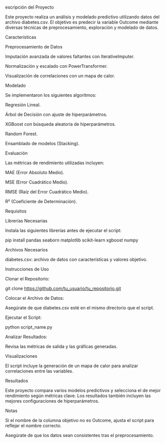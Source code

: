 escripción del Proyecto

Este proyecto realiza un análisis y modelado predictivo utilizando datos del archivo diabetes.csv.
El objetivo es predecir la variable Outcome mediante diversas técnicas de preprocesamiento, exploración y modelado de datos.

Características

Preprocesamiento de Datos

Imputación avanzada de valores faltantes con IterativeImputer.

Normalización y escalado con PowerTransformer.

Visualización de correlaciones con un mapa de calor.

Modelado

Se implementaron los siguientes algoritmos:

Regresión Lineal.

Árbol de Decisión con ajuste de hiperparámetros.

XGBoost con búsqueda aleatoria de hiperparámetros.

Random Forest.

Ensamblado de modelos (Stacking).

Evaluación

Las métricas de rendimiento utilizadas incluyen:

MAE (Error Absoluto Medio).

MSE (Error Cuadrático Medio).

RMSE (Raíz del Error Cuadrático Medio).

R² (Coeficiente de Determinación).

Requisitos

Librerías Necesarias

Instala las siguientes librerías antes de ejecutar el script:

pip install pandas seaborn matplotlib scikit-learn xgboost numpy

Archivos Necesarios

diabetes.csv: archivo de datos con características y valores objetivo.

Instrucciones de Uso

Clonar el Repositorio:

git clone https://github.com/tu_usuario/tu_repositorio.git

Colocar el Archivo de Datos:

Asegúrate de que diabetes.csv esté en el mismo directorio que el script.

Ejecutar el Script:

python script_name.py

Analizar Resultados:

Revisa las métricas de salida y las gráficas generadas.

Visualizaciones

El script incluye la generación de un mapa de calor para analizar correlaciones entre las variables.

Resultados

Este proyecto compara varios modelos predictivos y selecciona el de mejor rendimiento según métricas clave.
Los resultados también incluyen las mejores configuraciones de hiperparámetros.

Notas

Si el nombre de la columna objetivo no es Outcome, ajusta el script para reflejar el nombre correcto.

Asegúrate de que los datos sean consistentes tras el preprocesamiento.


